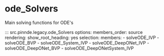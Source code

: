# ode_Solvers

Main solving functions for ODE's

::: src.pinnde.legacy.ode_Solvers
    options:
        members_order: source
    rendering:
      show_root_heading: yes
    selection:
      members:
        - solveODE_IVP
        - solveODE_BVP
        - solveODE_System_IVP
        - solveODE_DeepONet_IVP
        - solveODE_DeepONet_BVP
        - solveODE_DeepONetSystem_IVP